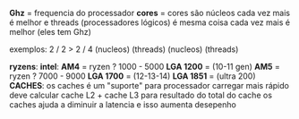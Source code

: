 **Ghz** = frequencia do processador
**cores** = cores são núcleos cada vez mais é melhor e threads (processadores lógicos) é mesma coisa cada vez mais é melhor (eles tem Ghz)

exemplos:  2    /    2         >        2     /     4
       (nucleos)  (threads)        (nucleos)    (threads)

**ryzens**:                     **intel**:
**AM4** = ryzen ? 1000 - 5000    **LGA 1200** = (10-11 gen)
**AM5** = ryzen ? 7000 - 9000    **LGA 1700** = (12-13-14)
                                 **LGA 1851** = (ultra 200)
**CACHES**:
os caches é um "suporte" para processador carregar mais rápido
deve calcular cache L2 + cache L3 para resultado do total do cache
os caches ajuda a diminuir a latencia e isso aumenta desepenho


